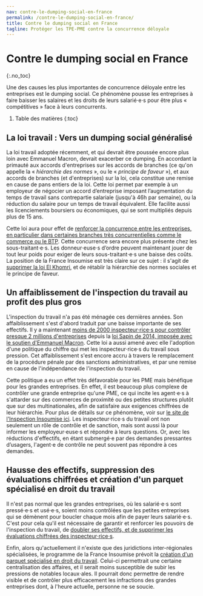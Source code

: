 ```yaml
---
nav: contre-le-dumping-social-en-france
permalink: /contre-le-dumping-social-en-france/
title: Contre le dumping social en France
tagline: Protéger les TPE-PME contre la concurrence déloyale
---
```


# Contre le dumping social en France
{:.no_toc}

Une des causes les plus importantes de concurrence déloyale entre les entreprises est le dumping social. Ce phénomène pousse les entreprises à faire baisser les salaires et les droits de leurs salarié⋅e⋅s pour être plus « compétitives » face à leurs concurrents.

1. Table des matières
{:toc}

## La loi travail : Vers un dumping social généralisé

La loi travail adoptée récemment, et qui devrait être poussée encore plus loin avec Emmanuel Macron, devrait exacerber ce dumping. En accordant la primauté aux accords d'entreprises sur les accords de branches (ce qu'on appelle la « _hiérarchie des normes_ », ou le « _principe de faveur_ »), et aux accords de branches (et d'entreprises) sur la loi, cela constitue une remise en cause de pans entiers de la loi. Cette loi permet par exemple à un employeur de négocier un accord d’entreprise imposant l’augmentation du temps de travail sans contrepartie salariale (jusqu'à 46h par semaine), ou la réduction du salaire pour un temps de travail équivalent. Elle facilite aussi les licenciements boursiers ou économiques, qui se sont multipliés depuis plus de 15 ans.

Cette loi aura pour effet de [renforcer la concurrence entre les entreprises, en particulier dans certaines branches très concurrentielles comme le commerce ou le BTP](https://www.bastamag.net/Entre-l-Assemblee-et-le-Senat-un-projet-qui-deregule-largement-le-temps-de). Cette concurrence sera encore plus présente chez les sous-traitant⋅e⋅s. Les donneur⋅euse⋅s d’ordre peuvent maintenant jouer de tout leur poids pour exiger de leurs sous-traitant⋅e⋅s une baisse des coûts. La position de la France Insoumise est très claire sur ce sujet : il s'agit de [supprimer la loi El Khomri](https://laec.fr/s24), et de rétablir la hiérarchie des normes sociales et le principe de faveur.

## Un affaiblissement de l'inspection du travail au profit des plus gros

L'inspection du travail n'a pas été ménagée ces dernières années. Son affaiblissement s'est d'abord traduit par une baisse importante de ses effectifs. Il y a maintenant [moins de 2000 inspecteur⋅rice⋅s pour contrôler presque 2 millions d'entreprises](http://www.lemonde.fr/emploi/article/2014/02/03/qui-veut-la-mort-de-l-inspection-du-travail_4359281_1698637.html) depuis la [loi Sapin de 2014, imposée avec le soutien d'Emmanuel Macron](http://www.huffingtonpost.fr/2017/01/19/emmanuel-macron-assume-de-moins-en-moins-son-bilan-de-conseiller/). Cette loi a aussi amené avec elle l'adoption d'une politique du chiffre qui met les inspecteur⋅rice⋅s du travail sous pression. Cet affaiblissement s'est encore accru à travers le remplacement de la procédure pénale par des sanctions administratives, et par une remise en cause de l'indépendance de l'inspection du travail.

Cette politique a eu un effet très défavorable pour les PME mais bénéfique pour les grandes entreprises. En effet, il est beaucoup plus complexe de contrôler une grande entreprise qu'une PME, ce qui incite les agent⋅e⋅s à s'attarder sur des commerces de proximité ou des petites structures plutôt que sur des multinationales, afin de satisfaire aux exigences chiffrées de leur hiérarchie. Pour plus de détails sur ce phénomène, voir sur [le site de l'Inspection Insoumise ici](https://inspectioninsoumise.wordpress.com/2017/04/21/linspection-du-travail-le-cac40-et-les-pme-version-macron-et-version-melenchon/). Les inspecteur⋅rice⋅s du travail ont non seulement un rôle de contrôle et de sanction, mais sont aussi là pour informer les employeur⋅euse⋅s et répondre à leurs questions. Or, avec les réductions d'effectifs, en étant submergé⋅e par des demandes pressantes d’usagers, l'agent⋅e de contrôle ne peut souvent pas répondre à ces demandes.

## Hausse des effectifs, suppression des évaluations chiffrées et création d'un parquet spécialisé en droit du travail

Il n'est pas normal que les grandes entreprises, où les salarié⋅e⋅s sont pressé⋅e⋅s et usé⋅e⋅s, soient moins contrôlées que les petites entreprises qui se démènent pour boucler chaque mois afin de payer leurs salarié⋅e⋅s. C'est pour cela qu'il est nécessaire de garantir et renforcer les pouvoirs de l'inspection du travail, de [doubler ses effectifs, et de supprimer les évaluations chiffrées des inspecteur⋅rice⋅s](https://avenirencommun.fr/le-livret-travail/).

Enfin, alors qu'actuellement il n'existe que des juridictions inter-régionales spécialisées, le programme de la France Insoumise prévoit la [création d'un parquet spécialisé en droit du travail](https://avenirencommun.fr/le-livret-travail/). Celui-ci permettrait une certaine centralisation des affaires, et il serait moins susceptible de subir les pressions de notables locaux⋅ales. Il pourrait donc permettre de rendre visible et de contrôler plus efficacement les infractions des grandes entreprises dont, à l'heure actuelle, personne ne se soucie.
